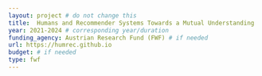 ```yaml
---
layout: project # do not change this
title: 	Humans and Recommender Systems Towards a Mutual Understanding
year: 2021-2024	# corresponding year/duration
funding_agency: Austrian Research Fund (FWF) # if needed
url: https://humrec.github.io
budget: # if needed
type: fwf
---
```

